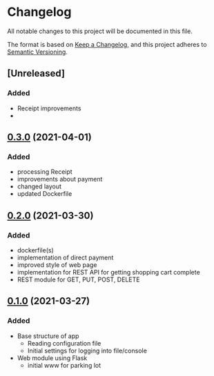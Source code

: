 # Changelog

All notable changes to this project will be documented in this file.

The format is based on [Keep a Changelog](https://keepachangelog.com/en/1.0.0/),
and this project adheres to [Semantic Versioning](https://semver.org/spec/v2.0.0.html).

## [Unreleased]

### Added

- Receipt improvements
- 
## [0.3.0](https://github.com/udigeri/inout/compare/v0.2.0..v0.3.0) (2021-04-01)

### Added

- processing Receipt
- improvements about payment
- changed layout
- updated Dockerfile

## [0.2.0](https://github.com/udigeri/inout/compare/v0.1.0..v0.2.0) (2021-03-30)

### Added

- dockerfile(s)
- implementation of direct payment
- improved style of web page
- implementation for REST API for getting shopping cart complete
- REST module for GET, PUT, POST, DELETE

## [0.1.0](https://github.com/udigeri/inout/tree/v0.1.0) (2021-03-27)

### Added 

- Base structure of app
  - Reading configuration file
  - Initial settings for logging into file/console
- Web module using Flask
  - initial www for parking lot


